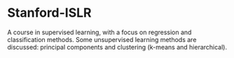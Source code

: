 # Stanford-ISLR
A course in supervised learning, with a focus on regression and classification methods.  Some unsupervised learning methods are discussed: principal components and clustering (k-means and hierarchical).
